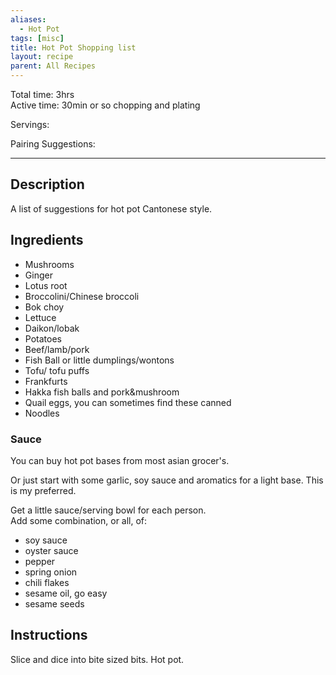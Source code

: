 ```yaml
---
aliases:
  - Hot Pot
tags: [misc]
title: Hot Pot Shopping list
layout: recipe
parent: All Recipes
---
```

Total time: 3hrs  
Active time: 30min or so chopping and plating   
  
Servings:   
  
Pairing Suggestions:   
  
---  
## Description  
A list of suggestions for hot pot Cantonese style.   
## Ingredients  
   
- Mushrooms  
- Ginger  
- Lotus root  
- Broccolini/Chinese broccoli  
- Bok choy  
- Lettuce  
- Daikon/lobak  
- Potatoes  
- Beef/lamb/pork  
- Fish Ball or little dumplings/wontons  
- Tofu/ tofu puffs  
- Frankfurts  
- Hakka fish balls and pork&mushroom
- Quail eggs, you can sometimes find these canned
- Noodles

### Sauce
You can buy hot pot bases from most asian grocer's.

Or just start with some garlic, soy sauce and aromatics for a light base. This is my preferred. 

Get a little sauce/serving bowl for each person.  
Add some combination, or all, of:
- soy sauce
- oyster sauce
- pepper
- spring onion
- chili flakes
- sesame oil, go easy
- sesame seeds
  
## Instructions   
Slice and dice into bite sized bits.
Hot pot. 

